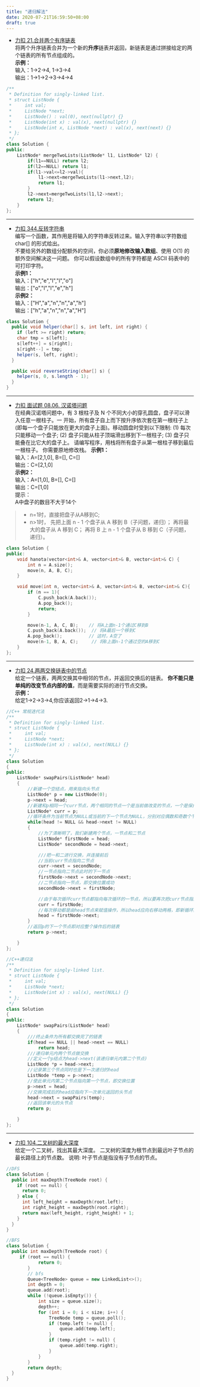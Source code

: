 ```yaml
---
title: "递归解法"
date: 2020-07-21T16:59:50+08:00
draft: true
---   
```


- [力扣 21.合并两个有序链表](https://leetcode-cn.com/problems/merge-two-sorted-lists/)   
将两个升序链表合并为一个新的**升序**链表并返回，新链表是通过拼接给定的两个链表的所有节点组成的。  
**示例：**  
    输入：1->2->4, 1->3->4  
    输出：1->1->2->3->4->4  
```C++ 
/**
 * Definition for singly-linked list.
 * struct ListNode {
 *     int val;
 *     ListNode *next;
 *     ListNode() : val(0), next(nullptr) {}
 *     ListNode(int x) : val(x), next(nullptr) {}
 *     ListNode(int x, ListNode *next) : val(x), next(next) {}
 * };
 */
class Solution {
public:
    ListNode* mergeTwoLists(ListNode* l1, ListNode* l2) {
        if(l1==NULL) return l2;
        if(l2==NULL) return l1;
        if(l1->val<=l2->val){
            l1->next=mergeTwoLists(l1->next,l2);
            return l1;
        }
        l2->next=mergeTwoLists(l1,l2->next);
        return l2;
    }
};  
``` 
---  

- [力扣 344.反转字符串](https://leetcode-cn.com/problems/reverse-string/)  
编写一个函数，其作用是将输入的字符串反转过来。输入字符串以字符数组 char[] 的形式给出。  
不要给另外的数组分配额外的空间，你必须**原地修改输入数组**、使用 O(1) 的额外空间解决这一问题。 
你可以假设数组中的所有字符都是 ASCII 码表中的可打印字符。  
**示例1：**  
输入：["h","e","l","l","o"]   
输出：["o","l","l","e","h"]  
**示例2：**  
输入：["H","a","n","n","a","h"]  
输出：["h","a","n","n","a","H"]  
```Java  
class Solution {
  public void helper(char[] s, int left, int right) {
    if (left >= right) return;
    char tmp = s[left];
    s[left++] = s[right];
    s[right--] = tmp;
    helper(s, left, right);
  }

  public void reverseString(char[] s) {
    helper(s, 0, s.length - 1);
  }
}   
```  
---   
  
- [力扣 面试题 08.06. 汉诺塔问题](https://leetcode-cn.com/problems/hanota-lcci/)   
在经典汉诺塔问题中，有 3 根柱子及 N 个不同大小的穿孔圆盘，盘子可以滑入任意一根柱子。一
开始，所有盘子自上而下按升序依次套在第一根柱子上(即每一个盘子只能放在更大的盘子上面)。移动圆盘时受到以下限制:
(1) 每次只能移动一个盘子;
(2) 盘子只能从柱子顶端滑出移到下一根柱子;
(3) 盘子只能叠在比它大的盘子上。
请编写程序，用栈将所有盘子从第一根柱子移到最后一根柱子。
你需要原地修改栈。 
**示例1：**  
   输入：A=[2,1,0], B=[], C=[]  
   输出：C=[2,1,0]  
**示例2：**  
   输入：A=[1,0], B=[], C=[]  
   输出：C=[1,0]  
提示：  
   A中盘子的数目不大于14个  
> - n=1时，直接把盘子从A移到C;  
> - n>1时，
>    先把上面 n - 1 个盘子从 A 移到 B（子问题，递归）；
>    再将最大的盘子从 A 移到 C；
>    再将 B 上 n - 1 个盘子从 B 移到 C（子问题，递归）。  
```C++  
class Solution {
public:
    void hanota(vector<int>& A, vector<int>& B, vector<int>& C) {
        int n = A.size();
        move(n, A, B, C);
    }

    void move(int n, vector<int>& A, vector<int>& B, vector<int>& C){
        if (n == 1){
            C.push_back(A.back());
            A.pop_back();
            return;
        }

        move(n-1, A, C, B);    // 将A上面n-1个通过C移到B
        C.push_back(A.back());  // 将A最后一个移到C
        A.pop_back();          // 这时，A空了
        move(n-1, B, A, C);     // 将B上面n-1个通过空的A移到C
    }
};  
```  
--- 

- [力扣 24.两两交换链表中的节点](https://leetcode-cn.com/problems/swap-nodes-in-pairs/)  
给定一个链表，两两交换其中相邻的节点，并返回交换后的链表。
**你不能只是单纯的改变节点内部的值**，而是需要实际的进行节点交换。  
**示例：**  
  给定1->2->3->4,你应该返回2->1->4->3.  
```C++  
//C++ 常规迭代法
/**
 * Definition for singly-linked list.
 * struct ListNode {
 *     int val;
 *     ListNode *next;
 *     ListNode(int x) : val(x), next(NULL) {}
 * };
 */
class Solution 
{
public:
    ListNode* swapPairs(ListNode* head) 
    {
        //新建一个空结点，用来指向头节点
        ListNode* p = new ListNode(0);
        p->next = head;
        //新建和p相同一个curr节点，两个相同的节点一个是当前做改变的节点，一个是保持不动用来返回的节点
        ListNode* curr = p;
        //循环条件为当前节点为NULL或当前的下一个节点为NULL，分别对应偶数和奇数个节点的终止标志
        while(head != NULL && head->next != NULL)
        {
            //为了清晰明了，我们新建两个节点，一节点和二节点
            ListNode* firstNode = head;
            ListNode* secondNode = head->next;

            ///把一和二进行交换，并连接前后
            //当前curr节点指向二节点
            curr->next = secondNode;
            //一节点指向二节点此时的下一节点
            firstNode->next = secondNode->next;
            //二节点指向一节点，即交换位置成功
            secondNode->next = firstNode;

            //由于每次循环curr节点都指向每次循环的一节点，所以要再次把curr节点指向一节点
            curr = firstNode;
            //每次移动都是由head节点来赋值操作，所以head应向右移动两格，即新循环的一节点
            head = firstNode->next;
        }
        //返回p的下一个节点即对应整个操作后的链表
        return p->next;

    }
};   
``` 
```C++  
//C++递归法
/**
 * Definition for singly-linked list.
 * struct ListNode {
 *     int val;
 *     ListNode *next;
 *     ListNode(int x) : val(x), next(NULL) {}
 * };
 */
class Solution 
{
public:
    ListNode* swapPairs(ListNode* head) 
    {
        ///终止条件为所有都交换完了的链表
        if(head == NULL || head->next == NULL)
            return head;
        ///递归单元内两个节点做交换
        //定义一个p结点为head->next(该递归单元内第二个节点)
        ListNode *p = head->next;
        //记录第三个节点同时也是下一次递归的head
        ListNode *temp = p->next;
        //使此单元内第二个节点指向第一个节点，即交换位置
        p->next = head;
        //交换完成后的head应指向下一次单元返回的头节点
        head->next = swapPairs(temp);
        //返回该单元的头节点
        return p;

    }
};   
```   
---   
  
- [力扣 104.二叉树的最大深度](https://leetcode-cn.com/problems/maximum-depth-of-binary-tree/)   
给定一个二叉树，找出其最大深度。
二叉树的深度为根节点到最远叶子节点的最长路径上的节点数。
说明: 叶子节点是指没有子节点的节点。  
```C++  
//DFS
class Solution {
  public int maxDepth(TreeNode root) {
    if (root == null) {
      return 0;
    } else {
      int left_height = maxDepth(root.left);
      int right_height = maxDepth(root.right);
      return max(left_height, right_height) + 1;
    }
  }
}  
```  
```C++  
//BFS  
class Solution {
  public int maxDepth(TreeNode root) {
     if (root == null) {
            return 0;
        }
        // bfs
        Queue<TreeNode> queue = new LinkedList<>();
        int depth = 0;
        queue.add(root);
        while (!queue.isEmpty()) {
            int size = queue.size();
            depth++;
            for (int i = 0; i < size; i++) {
                TreeNode temp = queue.poll();
                if (temp.left != null) {
                    queue.add(temp.left);
                }
                if (temp.right != null) {
                    queue.add(temp.right);
                }
            }
        }
        return depth; 
  }
} 
```  





